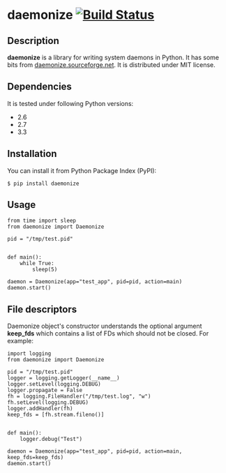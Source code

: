 # daemonize [![Build Status](https://secure.travis-ci.org/thesharp/daemonize.png)](http://travis-ci.org/thesharp/daemonize)

## Description
**daemonize** is a library for writing system daemons in Python. It has some bits from [daemonize.sourceforge.net](http://daemonize.sourceforge.net). It is distributed under MIT license.

## Dependencies
It is tested under following Python versions:

- 2.6
- 2.7
- 3.3


## Installation
You can install it from Python Package Index (PyPI):

	$ pip install daemonize

## Usage
    from time import sleep
    from daemonize import Daemonize

    pid = "/tmp/test.pid"


    def main():
        while True:
            sleep(5)

    daemon = Daemonize(app="test_app", pid=pid, action=main)
    daemon.start()

## File descriptors
Daemonize object's constructor understands the optional argument **keep_fds** which contains a list of FDs which should not be closed. For example:

    import logging
    from daemonize import Daemonize

    pid = "/tmp/test.pid"
    logger = logging.getLogger(__name__)
    logger.setLevel(logging.DEBUG)
    logger.propagate = False
    fh = logging.FileHandler("/tmp/test.log", "w")
    fh.setLevel(logging.DEBUG)
    logger.addHandler(fh)
    keep_fds = [fh.stream.fileno()]


    def main():
        logger.debug("Test")

    daemon = Daemonize(app="test_app", pid=pid, action=main, keep_fds=keep_fds)
    daemon.start()
